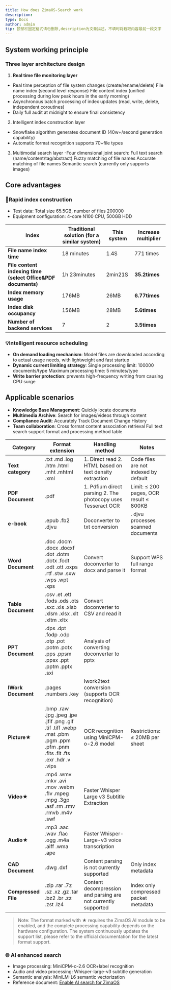 ```yaml
---
title: How does ZimaOS-Search work
description: 
type: Docs
author: admin
tip: 顶部栏固定格式请勿删除,description为文章描述，不填时将截取内容最前一段文字
---
```

## System working principle
### Three layer architecture design
1. **Real time file monitoring layer**
- Real time perception of file system changes (create/rename/delete)
File name index (second level response)
File content index (unified processing during low peak hours in the early morning)
- Asynchronous batch processing of index updates (read, write, delete, independent coroutines)
- Daily full audit at midnight to ensure final consistency
2. Intelligent index construction layer
- Snowflake algorithm generates document ID (40w+/second generation capability)
- Automatic format recognition supports 70+file types
3. Multimodal search layer
  -Four dimensional joint search:
Full text search (name/content/tag/abstract)
Fuzzy matching of file names
Accurate matching of file names
Semantic search (currently only supports images)

## Core advantages
### 🚀Rapid index construction
- Test data: Total size 65.5GB, number of files 200000
- Equipment configuration: 4-core N100 CPU, 500GB HDD

| **Index** | **Traditional solution (for a similar system)** | **This system** | **Increase multiplier** |
| - | - | - | - |
| **File name index time** | 18 minutes | 1.4S | 771 times |
| **File content indexing time (select Office&PDF documents)** | 1h 23minutes | 2min21S | **35.2times** |
| **Index memory usage** | 176MB | 26MB | **6.77times** |
| **Index disk occupancy** | 156MB | 28MB | **5.6times** |
| **Number of backend services** | 7 | 2 | **3.5times** |
### 💡Intelligent resource scheduling
- **On demand loading mechanism**: Model files are downloaded according to actual usage needs, with lightweight and fast startup
- **Dynamic current limiting strategy**:
  Single processing limit: 100000 documents/type
  Maximum processing time: 5 minutes/type
- **Write barrier protection**: prevents high-frequency writing from causing CPU surge
## Applicable scenarios
- **Knowledge Base Management**: Quickly locate documents
- **Multimedia Archive**: Search for images/videos through content
- **Compliance Audit**: Accurately Track Document Change History
- **Team collaboration**: Cross format content association retrieval
Full text search support format and processing method table

| Category | Format extension | Handling method | Notes |
| - | - | - | - |
| **Text category** | .txt .md .log .htm .html .mht .mhtml .xml | 1. Direct read 2. HTML based on text density extraction | Code files are not indexed by default |
| **PDF Document** | .pdf | 1. Pdfium direct parsing 2. The photocopy uses Tesseract OCR | Limit: ≤ 200 pages, OCR result ≤ 800KB |
| **e-book** | .epub .fb2 .djvu | Doconverter to txt conversion | . djvu processes scanned documents |
| **Word Document** | .doc .docm .docx .docxf .dot .dotm .dotx .fodt .odt .ott .oxps .rtf .stw .sxw .wps .wpt .xps | Convert doconverter to docx and parse it | Support WPS full range format |
| **Table Document** | .csv .et .ett .fods .ods .ots .sxc .xls .xlsb .xlsm .xlsx .xlt .xltm .xltx | Convert doconverter to CSV and read it |  |
| **PPT Document** | .dps .dpt .fodp .odp .otp .pot .potm .potx .pps .ppsm .ppsx .ppt .pptm .pptx .sxi | Analysis of converting doconverter to pptx |  |
| **IWork Document** | .pages .numbers .key | Iwork2text conversion (supports OCR recognition) |  |
| **Picture**★ | .bmp .raw .jpg .jpeg .jpe .jfif .png .gif .tif .tiff .webp .mat .pbm .pgm .ppm .pfm .pnm .fits .fit .fts .exr .hdr .v .vips | OCR recognition using MiniCPM-o-2.6 model | Restrictions: ≤ 20MB per sheet |
| **Video**★ | .mp4 .wmv .mkv .avi .mov .webm .flv .mpeg .mpg .3gp .asf .rm .rmv .rmvb .m4v .swf | Faster Whisper Large v3 Subtitle Extraction |  |
| **Audio**★ | .mp3 .aac .wav .flac .ogg .m4a .aiff .wma .ape | Faster Whisper-Large-v3 voice transcription |  |
| **CAD Document** | .dwg .dxf | Content parsing is not currently supported | Only index metadata |
| **Compressed File** | .zip .rar .7z .sz .xz .gz .tar .bz2 .br .zz .zst .lz4 | Content decompression and parsing are not currently supported | Index only compressed packet metadata |

> Note: The format marked with ★ requires the ZimaOS AI module to be enabled, and the complete processing capability depends on the hardware configuration. The system continuously updates the support list, please refer to the official documentation for the latest format support.
> 
### 🌐 AI enhanced search
- Image processing: MiniCPM-o-2.6 OCR+label recognition
- Audio and video processing: Whisper-large-v3 subtitle generation
- Semantic analysis: MiniLM-L6 semantic vectorization
- Reference document: [Enable AI search for ZimaOS](https://www.zimaspace.com/docs/zimaos/Enable-AI)